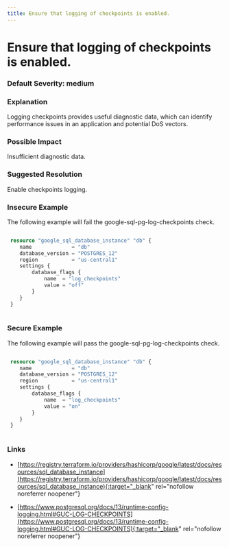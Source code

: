 ```yaml
---
title: Ensure that logging of checkpoints is enabled.
---
```


# Ensure that logging of checkpoints is enabled.

### Default Severity: <span class="severity medium">medium</span>

### Explanation

Logging checkpoints provides useful diagnostic data, which can identify performance issues in an application and potential DoS vectors.

### Possible Impact
Insufficient diagnostic data.

### Suggested Resolution
Enable checkpoints logging.


### Insecure Example

The following example will fail the google-sql-pg-log-checkpoints check.
```terraform

 resource "google_sql_database_instance" "db" {
 	name             = "db"
 	database_version = "POSTGRES_12"
 	region           = "us-central1"
 	settings {
 		database_flags {
 			name  = "log_checkpoints"
 			value = "off"
 		}
 	}
 }
 			
```



### Secure Example

The following example will pass the google-sql-pg-log-checkpoints check.
```terraform

 resource "google_sql_database_instance" "db" {
 	name             = "db"
 	database_version = "POSTGRES_12"
 	region           = "us-central1"
 	settings {
 		database_flags {
 			name  = "log_checkpoints"
 			value = "on"
 		}
 	}
 }
 			
```



### Links


- [https://registry.terraform.io/providers/hashicorp/google/latest/docs/resources/sql_database_instance](https://registry.terraform.io/providers/hashicorp/google/latest/docs/resources/sql_database_instance){:target="_blank" rel="nofollow noreferrer noopener"}

- [https://www.postgresql.org/docs/13/runtime-config-logging.html#GUC-LOG-CHECKPOINTS](https://www.postgresql.org/docs/13/runtime-config-logging.html#GUC-LOG-CHECKPOINTS){:target="_blank" rel="nofollow noreferrer noopener"}



